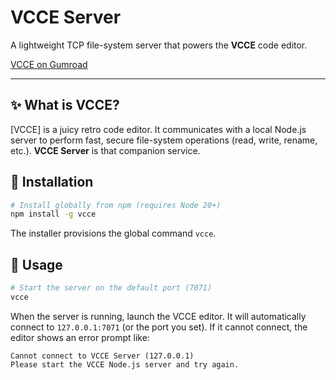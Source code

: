 # VCCE Server

A lightweight TCP file-system server that powers the **VCCE** code editor.

[VCCE on Gumroad](https://victorchanet.gumroad.com/l/vcce)

---

## ✨ What is VCCE?
[VCCE] is a juicy retro code editor. It communicates with a local Node.js server to perform fast, secure file-system operations (read, write, rename, etc.). **VCCE Server** is that companion service.

## 🚀 Installation
```bash
# Install globally from npm (requires Node 20+)
npm install -g vcce
```
The installer provisions the global command `vcce`.

## 🔧 Usage
```bash
# Start the server on the default port (7071)
vcce
```

When the server is running, launch the VCCE editor. It will automatically connect to `127.0.0.1:7071` (or the port you set). If it cannot connect, the editor shows an error prompt like:
```
Cannot connect to VCCE Server (127.0.0.1)
Please start the VCCE Node.js server and try again.
```

